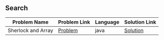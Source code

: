 ## Search

|Problem Name|Problem Link|Language|Solution Link|
---|---|---|---
|Sherlock and Array|[Problem](https://www.hackerrank.com/challenges/sherlock-and-array/problem)|java|[Solution](./SherlockandArray.java)|




